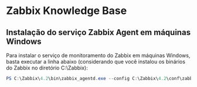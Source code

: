 # Zabbix Knowledge Base

## Instalação do serviço Zabbix Agent em máquinas Windows

Para instalar o serviço de monitoramento do Zabbix em máquinas Windows, basta executar a linha abaixo (considerando que você instalou os binários do Zabbix no diretório C:\Zabbix):

```powershell
PS C:\Zabbix\4.2\bin\zabbix_agentd.exe --config C:\Zabbix\4.2\conf\zabbix_agentd.win.conf --install
```
